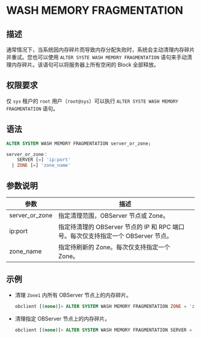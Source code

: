 # WASH MEMORY FRAGMENTATION

## 描述

通常情况下，当系统因内存碎片而导致内存分配失败时，系统会主动清理内存碎片并重试。您也可以使用 `ALTER SYSTE WASH MEMORY FRAGMENTATION` 语句来手动清理内存碎片。该语句可以将服务器上所有空闲的 Block 全部释放。

## 权限要求

仅 `sys` 租户的 `root` 用户（`root@sys`）可以执行 `ALTER SYSTE WASH MEMORY FRAGMENTATION` 语句。

## 语法

```sql
ALTER SYSTEM WASH MEMORY FRAGMENTATION server_or_zone;

server_or_zone：
    SERVER [=] 'ip:port'
  | ZONE [=] 'zone_name'
```

## 参数说明

|         **参数**       |         **描述**                                                              |
|------------------------|-------------------------------------------------------------------------------|
| server_or_zone         | 指定清理范围，OBServer 节点或 Zone。                                            |
| ip:port                | 指定待清理的 OBServer 节点的 IP 和 RPC 端口号。每次仅支持指定一个 OBServer 节点。  |
| zone_name              | 指定待刷新的 Zone。每次仅支持指定一个 Zone。                                     |

## 示例

* 清理 `Zone1` 内所有 OBServer 节点上的内存碎片。

  ```sql
  obclient [(none)]> ALTER SYSTEM WASH MEMORY FRAGMENTATION ZONE = 'zone1';
  ```

* 清理指定 OBServer 节点上的内存碎片。

  ```sql
  obclient [(none)]> ALTER SYSTEM WASH MEMORY FRAGMENTATION SERVER = '10.10.10.1:2882';
  ```

